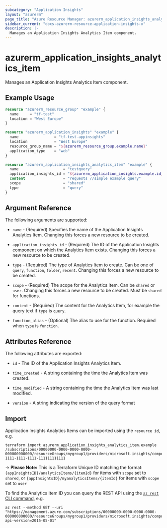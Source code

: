 ```yaml
---
subcategory: "Application Insights"
layout: "azurerm"
page_title: "Azure Resource Manager: azurerm_application_insights_analytics_item"
sidebar_current: "docs-azurerm-resource-application-insights-x"
description: |-
  Manages an Application Insights Analytics Item component.
---
```


# azurerm_application_insights_analytics_item

Manages an Application Insights Analytics Item component.

## Example Usage

```terraform
resource "azurerm_resource_group" "example" {
  name     = "tf-test"
  location = "West Europe"
}

resource "azurerm_application_insights" "example" {
  name                = "tf-test-appinsights"
  location            = "West Europe"
  resource_group_name = "${azurerm_resource_group.example.name}"
  application_type    = "web"
}

resource "azurerm_application_insights_analytics_item" "example" {
  name                    = "testquery"
  application_insights_id = "${azurerm_application_insights.example.id}"
  content                 = "requests //simple example query"
  scope                   = "shared"
  type                    = "query"
}
```

## Argument Reference

The following arguments are supported:

* `name` - (Required) Specifies the name of the Application Insights Analytics Item. Changing this forces a new resource to be created.

* `application_insights_id` - (Required) The ID of the Application Insights component on which the Analytics Item exists. Changing this forces a new resource to be created.

* `type` - (Required) The type of Analytics Item to create. Can be one of `query`, `function`, `folder`, `recent`. Changing this forces a new resource to be created.

* `scope` - (Required) The scope for the Analytics Item. Can be `shared` or `user`. Changing this forces a new resource to be created. Must be `shared` for functions.

* `content` - (Required) The content for the Analytics Item, for example the query text if `type` is `query`.

* `function_alias` - (Optional) The alias to use for the function. Required when `type` is `function`.

## Attributes Reference

The following attributes are exported:

* `id` - The ID of the Application Insights Analytics Item.

* `time_created` - A string containing the time the Analytics Item was created.

* `time_modified` - A string containing the time the Analytics Item was last modified.

* `version` - A string indicating the version of the query format

## Import

Application Insights Analytics Items can be imported using the `resource id`, e.g.

```shell
terraform import azurerm_application_insights_analytics_item.example /subscriptions/00000000-0000-0000-0000-000000000000/resourceGroups/mygroup1/providers/microsoft.insights/components/analyticsItems/11111111-1111-1111-1111-111111111111
```

-> **Please Note:** This is a Terraform Unique ID matching the format: `{appInsightsID}/analyticsItems/{itemId}` for items with `scope` set to `shared`, or  `{appInsightsID}/myanalyticsItems/{itemId}` for items with `scope` set to `user`

To find the Analytics Item ID you can query the REST API using the [`az rest` CLI command](https://docs.microsoft.com/en-us/cli/azure/reference-index?view=azure-cli-latest#az-rest), e.g.

```shell
az rest --method GET --uri "https://management.azure.com/subscriptions/00000000-0000-0000-0000-000000000000/resourceGroups/mygroup1/providers/microsoft.insights/components/appinsightstest/analyticsItems?api-version=2015-05-01"
```
